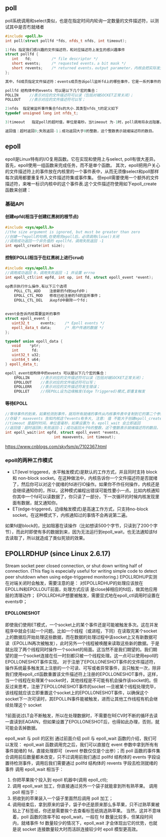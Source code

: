 ## poll
poll系统调用和select类似，也是在指定时间内轮询一定数量的文件描述符，以测试其中是否冇就绪者
```cpp
#include <poll.h>
int poll(struct pollfd *fds, nfds_t nfds, int timeout);

1)fds 指定我们感兴趣的文件描述符，和对应描述符上发生的感兴趣事件
struct pollfd {
   int   fd;         /* file descriptor */
   short events;     /* requested events，a bit mask */
   short revents;    /* returned events，output parameter，内核会把实际发生的event放进去 */
};

其中，fd成员指定文件描述符：events成员告诉poll监听fd上的哪些事件，它是一系列事件的按位或；revents成员则由内核修改，以通知应用程序fd上实际发生了哪些事件.

pollfd 结构体中的events 可以是以下几个宏的集合：
POLLIN     //表示对应的文件描述符可以读（包括对端SOCKET正常关闭）；
POLLOUT    //表示对应的文件描述符可以写；

2)nfds	指定被监听事件集合fds的大小.其类型nfds_t的定义如下
typedef unsigned long int nfds_t;

3)timeout	指定poll的超时值，単位是毫秒。当timeout 为-1时，poll调用将永远阻塞，直到某个事件发生；当timeout为0时，poll调用将立即返回

返回值：超时返回0;失败返回-1；成功返回大于0的整数，这个整数表示就绪描述符的数目。
```








## epoll
epoll是Linux特有的I/O复用函数。它在实现和使用上与select, poll有很大差异。
首先，epoll使用一组函数来完成任务，而不是单个函数。
其次，epoll把用户关心的文件描述符上的事件放在内核里的一个事件表中，从而无须像select和poll那样每次调用都要重复传入文件描述符集或事件集。
但epoll需要使用一个额外的文件描述符，来唯一标识内核中的这个事件表.这个文件描述符使用如下epoll_create函数来创建：
### 基础API
#### 创建epfd(相当于创建红黑树的根节点)
```cpp
#include <sys/epoll.h>
//the size argument is ignored, but must be greater than zero
//创建一个epoll的句柄,在使用完epoll后，必须调用close()关闭
//调用成功返回一个非负值的 epollfd，调用失败返回 -1
int epoll_create(int size);
```

#### 控制EPOLL(相当于在红黑树上进行crud)
```cpp
#include <sys/epoll.h>
//调用成功返回 0，调用失败返回 -1 并设置 errno 
int epoll_ctl(int epfd, int op, int fd, struct epoll_event *event);

op表示执行什么操作,有以下三个选项
	POLL_CTL_ADD    注册新的fd到epfd中；
	EPOLL_CTL_MOD   修改已经注册的fd的监听事件；
	EPOLL_CTL_DEL   从epfd中删除一个fd；
	
	
event会告诉内核需要监听的事件                
struct epoll_event {
   uint32_t     events;    /* Epoll events */
   epoll_data_t data;      /* 用户传递的数据 */
};

typedef union epoll_data {
   void    *ptr;
   int      fd;
   uint32_t u32;
   uint64_t u64;
} epoll_data_t;

epoll_event结构体中的events 可以是以下几个宏的集合：
	EPOLLIN     //表示对应的文件描述符可以读（包括对端SOCKET正常关闭）；
	EPOLLOUT    //表示对应的文件描述符可以写；
	EPOLLERR    //表示对应的文件描述符发生错误；
	EPOLLET     //将EPOLL设为边缘触发(Edge Triggered)模式,即重复触发
```

#### 等待EPOLL
```cpp
//等待事件的到来，如果检测到事件，就将所有就绪的事件从内核事件表中复制到它的第二个参数events指向的数组
//存疑？ maxevents 告知内核这个events有多大, 注意: 值 不能大于创建epoll_create()时的size.
//timeout 是超时时间，单位是毫秒，如果设置为 0，epoll_wait 会立即返回
//返回值：超时返回0;失败返回-1；成功返回大于0的整数，这个整数表示就绪描述符的数目。
int epoll_wait(int epfd, struct epoll_event *events,
                      int maxevents, int timeout);
```

https://www.cnblogs.com/skyfsm/p/7102367.html
### epoll的两种工作模式
* LT(level triggered，水平触发模式)是默认的工作方式，并且同时支持 block 和 non-block socket。在这种做法中，内核告诉你一个文件描述符是否就绪了，然后你可以对这个就绪的fd进行IO操作。如果你不作任何操作，内核还是会继续通知你的，所以，这种模式编程出错误可能性要小一点。比如内核通知你其中一个fd可以读数据了，你只读了一部分，下一次循环的时候内核发现里面有数据，就又通知你。
* ET(edge-triggered，边缘触发模式)是高速工作方式，只支持no-block socket。在这种模式下，内核通知过的事情不会再说第二遍。

如果fd是block的，比如阻塞在读操作（比如想读500个字节，只读到了200个字节），而此时即使有多的数据到来，因为无法运行到epoll_wait，也无法通知该fd去读取了，所以就造成了类似死锁的效果。


## EPOLLRDHUP (since Linux 2.6.17)
Stream socket peer closed connection, or shut down writing
half of connection.  (This flag is especially useful for
writing simple code to detect peer shutdown when using
edge-triggered monitoring.)
EPOLLRDHUP实测在对端关闭时会触发，需要注意的是：
对EPOLLRDHUP的处理应该放在EPOLLIN和EPOLLOUT前面，处理方式应该 是close掉相应的fd后，做其他应用层的清理动作；
EPOLLRDHUP想要被触发，需要显式地在epoll_ctl调用时设置在events中；

#### EPOLLONESHOT
即使我们使用ET模式，一个socket上的某个事件还是可能被触发多次。这在并发程序中就会引起一个问题。比如一个线程（或进程，下同）在读取完某个socket上的数据后开始处理这些数据，而在数据的处理过程中该socket上又有新数据可读（EPOLLIN再次被触发），此时另外一个线程被唤醒来读取这些新的数据。于是就出现了两个线程同时操作一个socket的局面。这当然不是我们期望的。我们期望的是一个socket连接在任一时刻都只被一个线程处理。这一点可以使用epoll的EPOLLONESHOT事件实现。
对于注册了EPOLLONESHOT事件的文件描述符，操作系统最多触发其上注册的一个可读、可写或者异常事件，且只触发一次，除非我们使用epoll_ctl函数重置该文件描述符上注册的EPOLLONESHOT事件。这样，当一个线程在处理某个socket时，其他线程是不可能有机会操作该socket的。但反过来思考，注册了EPOLLONESHOT事件的socket —旦被某个线程处理完毕，该线程就应该立即重置这个socket上的EPOLLONESHOT事件，以确保这个socket下一次可读时，其EPOLLIN事件能被触发，进而让其他工作线程有机会继续处理这个 socket 



?前面说过LT会不断触发，所以在处理数据时，不需要在RECV时不断的循环去读一直读到EAGAIN，但如果设置了EPOLLONESHOT后，也得如此办理，否则，就可能会丢掉数据。

epoll_wait 与 poll 的区别
通过前面介绍 poll 与 epoll_wait 函数的介绍，我们可以发现：
epoll_wait 函数调用完之后，我们可以直接在 event 参数中拿到所有有事件就绪的 fd，直接处理即可（event 参数仅仅是个出参）；而 poll 函数的事件集合调用前后数量都未改变，只不过调用前我们通过 pollfd 结构体的 events 字段设置待检测事件，调用后我们需要通过 pollfd 结构体的 revents 字段去检测就绪的事件
调用 epoll_wait 相当于：
1. 你把苹果挨个投入到 epoll 机器中(调用 epoll_ctl);
2. 调用 epoll_wait 加工，你直接通过另外一个袋子就能拿到所有熟苹果。
调用 poll 相当于：
1. 把收到的苹果装入一个袋子里面然后调用 poll 加工；
2. 调用结束后，拿到原来的袋子，袋子中还是原来那么多苹果，只不过熟苹果被贴上了标签纸，你还是需要挨个去查看标签纸挑选熟苹果。
当然，这并不意味着，poll 函数的效率不如 epoll_wait，一般在 fd 数量比较多，但某段时间内，就绪事件 fd 数量较少的情况下，epoll_wait 才会体现出它的优势，也就是说 socket 连接数量较大时而活跃连接较少时 epoll 模型更高效。 
